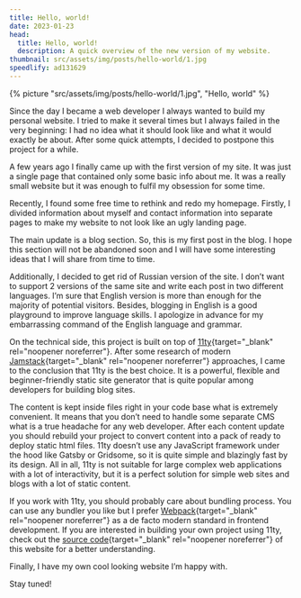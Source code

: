 ```yaml
---
title: Hello, world!
date: 2023-01-23
head:
  title: Hello, world!
  description: A quick overview of the new version of my website.
thumbnail: src/assets/img/posts/hello-world/1.jpg
speedlify: ad131629
---
```


{% picture "src/assets/img/posts/hello-world/1.jpg", "Hello, world" %}

Since the day I became a web developer I always wanted to build my personal website. I tried to make it several times but I always failed in the very beginning: I had no idea what it should look like and what it would exactly be about. After some quick attempts, I decided to postpone this project for a while.

A few years ago I finally came up with the first version of my site. It was just a single page that contained only some basic info about me. It was a really small website but it was enough to fulfil my obsession for some time.

Recently, I found some free time to rethink and redo my homepage. Firstly, I divided information about myself and contact information into separate pages to make my website to not look like an ugly landing page.

The main update is a blog section. So, this is my first post in the blog. I hope this section will not be abandoned soon and I will have some interesting ideas that I will share from time to time.

Additionally, I decided to get rid of Russian version of the site. I don’t want to support 2 versions of the same site and write each post in two different languages. I’m sure that English version is more than enough for the majority of potential visitors. Besides, blogging in English is a good playground to improve language skills. I apologize in advance for my embarrassing command of the English language and grammar.

On the technical side, this project is built on top of [11ty](https://www.11ty.dev/){target="\_blank" rel="noopener noreferrer"}. After some research of modern [Jamstack](https://jamstack.org/){target="\_blank" rel="noopener noreferrer"} approaches, I came to the conclusion that 11ty is the best choice. It is a powerful, flexible and beginner-friendly static site generator that is quite popular among developers for building blog sites.

The content is kept inside files right in your code base what is extremely convenient. It means that you don’t need to handle some separate CMS what is a true headache for any web developer. After each content update you should rebuild your project to convert content into a pack of ready to deploy static html files. 11ty doesn’t use any JavaScript framework under the hood like Gatsby or Gridsome, so it is quite simple and blazingly fast by its design. All in all, 11ty is not suitable for large complex web applications with a lot of interactivity, but it is a perfect solution for simple web sites and blogs with a lot of static content.

If you work with 11ty, you should probably care about bundling process. You can use any bundler you like but I prefer [Webpack](https://webpack.js.org/){target="\_blank" rel="noopener noreferrer"} as a de facto modern standard in frontend development. If you are interested in building your own project using 11ty, check out the [source code](https://github.com/kirillunlimited/kirillunlimited.com){target="\_blank" rel="noopener noreferrer"} of this website for a better understanding.

Finally, I have my own cool looking website I’m happy with.

Stay tuned!
